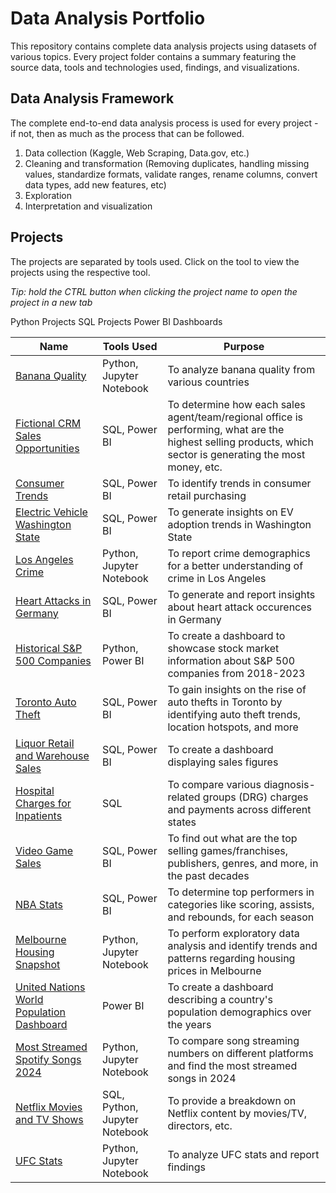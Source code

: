 # Data Analysis Portfolio
This repository contains complete data analysis projects using datasets of various topics. Every project folder contains a summary featuring the source data, tools and technologies used, findings, and visualizations. 

## Data Analysis Framework
The complete end-to-end data analysis process is used for every project - if not, then as much as the process that can be followed.
1. Data collection (Kaggle, Web Scraping, Data.gov, etc.)
2. Cleaning and transformation (Removing duplicates, handling missing values, standardize formats, validate ranges, rename columns, convert data types, add new features, etc)
3. Exploration
4. Interpretation and visualization 

## Projects
The projects are separated by tools used. Click on the tool to view the projects using the respective tool.

*Tip: hold the CTRL button when clicking the project name to open the project in a new tab*

Python Projects
SQL Projects
Power BI Dashboards

| Name | Tools Used | Purpose |
|-|-|-|
| [Banana Quality](https://github.com/CarlosCapili/Data-Analysis-Portfolio/tree/main/Banana%20Quality) | Python, Jupyter Notebook | To analyze banana quality from various countries |
| [Fictional CRM Sales Opportunities](https://github.com/CarlosCapili/Data-Analysis-Portfolio/tree/main/Fictional%20CRM%20Sales%20Opportunities) | SQL, Power BI | To determine how each sales agent/team/regional office is performing, what are the highest selling products, which sector is generating the most money, etc. |
| [Consumer Trends](https://github.com/CarlosCapili/Data-Analysis-Portfolio/tree/main/Consumer%20Shopping%20Trends) | SQL, Power BI | To identify trends in consumer retail purchasing | 
| [Electric Vehicle Washington State](https://github.com/CarlosCapili/Data-Analysis-Portfolio/tree/main/Electric%20Vehicle%20Washington%20State) |  SQL, Power BI | To generate insights on EV adoption trends in Washington State | 
| [Los Angeles Crime](https://github.com/CarlosCapili/Data-Analysis-Portfolio/tree/main/Los%20Angeles%20Crime) | Python, Jupyter Notebook | To report crime demographics for a better understanding of crime in Los Angeles |
| [Heart Attacks in Germany](https://github.com/CarlosCapili/Data-Analysis-Portfolio/tree/main/Heart%20Attacks%20in%20Germany) | SQL, Power BI | To generate and report insights about heart attack occurences in Germany |
| [Historical S&P 500 Companies](https://github.com/CarlosCapili/Data-Analysis-Portfolio/tree/main/Historical%20S%26P%20500%20Stock%20Market) | Python, Power BI | To create a dashboard to showcase stock market information about S&P 500 companies from 2018-2023 |
| [Toronto Auto Theft](https://github.com/CarlosCapili/Data-Analysis-Portfolio/tree/main/Toronto_AutoTheft-Analysis) | SQL, Power BI | To gain insights on the rise of auto thefts in Toronto by identifying auto theft trends, location hotspots, and more |
| [Liquor Retail and Warehouse Sales](https://github.com/CarlosCapili/Data-Analysis-Portfolio/tree/main/Liquor%20Retail%20and%20Warehouse%20Sales) | SQL, Power BI | To create a dashboard displaying sales figures |
| [Hospital Charges for Inpatients](https://github.com/CarlosCapili/Data-Analysis-Portfolio/tree/main/Hospital%20Charges%20for%20Inpatients) | SQL | To compare various diagnosis-related groups (DRG) charges and payments across different states | 
| [Video Game Sales](https://github.com/CarlosCapili/Data-Analysis-Portfolio/tree/main/VideoGame_Sales-Analysis) | SQL, Power BI | To find out what are the top selling games/franchises, publishers, genres, and more, in the past decades| 
| [NBA Stats](https://github.com/CarlosCapili/Data-Analysis-Portfolio/tree/main/NBA_player_stat-Analysis) | SQL, Power BI | To determine top performers in categories like scoring, assists, and rebounds, for each season |
| [Melbourne Housing Snapshot](https://github.com/CarlosCapili/Data-Analysis-Portfolio/tree/main/Melbourne_Housing_Snapshot-Analysis) | Python, Jupyter Notebook | To perform exploratory data analysis and identify trends and patterns regarding housing prices in Melbourne |
| [United Nations World Population Dashboard](https://github.com/CarlosCapili/Data-Analysis-Portfolio/tree/main/United_Nations_Population) | Power BI | To create a dashboard describing a country's population demographics over the years |
| [Most Streamed Spotify Songs 2024](https://github.com/CarlosCapili/Data-Analysis-Portfolio/tree/main/Most%20Streamed%20Spotify%20Songs%202024) | Python, Jupyter Notebook | To compare song streaming numbers on different platforms and find the most streamed songs in 2024 |
| [Netflix Movies and TV Shows](https://github.com/CarlosCapili/Data-Analysis-Portfolio/tree/main/Netflix%20Movies%20and%20TV%20Shows) | SQL, Python, Jupyter Notebook | To provide a breakdown on Netflix content by movies/TV, directors, etc. |
| [UFC Stats](https://github.com/CarlosCapili/Data-Analysis-Portfolio/tree/main/UFC%20Stats) | Python, Jupyter Notebook | To analyze UFC stats and report findings | 



